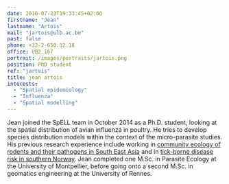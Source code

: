 ```yaml
---
date: 2016-07-23T19:33:45+02:00
firstname: "Jean"
lastname: "Artois"
mail: "jartois@ulb.ac.be"
past: false
phone: +32-2-650.32.18
office: UB2.167
portrait: /images/portraits/jartois.png
position: PhD student
ref: "jartois"
title: jean artois
interests:
  - "Spatial epidemiology"
  - "Influenza"
  - "Spatial modelling"
---
```


Jean joined the SpELL team in October 2014 as a Ph.D. student, looking at the spatial distribution of avian influenza in poultry. He tries to develop species distribution models within the context of the micro-parasite studies. His previous research experience include working in [community ecology of rodents and their pathogens in South East Asia](http://www.ceropath.org/) and in [tick-borne disease risk in southern Norway](http://www.elic.ucl.ac.be/modx/elic/index.php?id=371). Jean completed one M.Sc. in Parasite Ecology at the University of Montpellier, before going onto a second M.Sc. in geomatics engineering at the University of Rennes.
